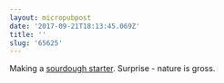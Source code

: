 ```yaml
---
layout: micropubpost
date: '2017-09-21T18:13:45.069Z'
title: ''
slug: '65625'
---
```

Making a [sourdough starter](http://www.thekitchn.com/how-to-make-your-own-sourdough-starter-cooking-lessons-from-the-kitchn-47337). Surprise - nature is gross.
